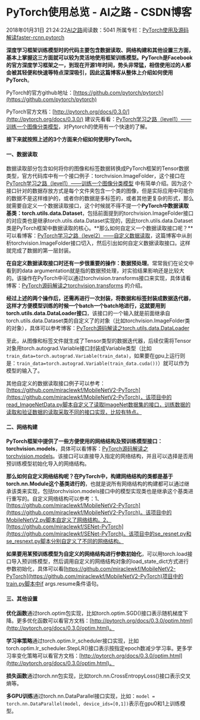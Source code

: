 # PyTorch使用总览 - AI之路 - CSDN博客





2018年01月31日 21:24:22[AI之路](https://me.csdn.net/u014380165)阅读数：5041
所属专栏：[PyTorch使用及源码解读](https://blog.csdn.net/column/details/19413.html)[faster-rcnn.pytorch](https://blog.csdn.net/column/details/25674.html)









**深度学习框架训练模型时的代码主要包含数据读取、网络构建和其他设置三方面，基本上掌握这三方面就可以较为灵活地使用框架训练模型。PyTorch是Facebook的官方深度学习框架之一，到现在开源1年时间，势头非常猛，相信使用过的人都会被其轻便和快速等特点深深吸引，因此这篇博客从整体上介绍如何使用PyTorch**。 

PyTorch的官方github地址：[https://github.com/pytorch/pytorch](https://github.com/pytorch/pytorch)

PyTorch官方文档：[http://pytorch.org/docs/0.3.0/](http://pytorch.org/docs/0.3.0/)
建议先看看：[PyTorch学习之路（level1）——训练一个图像分类模型](http://blog.csdn.net/u014380165/article/details/78525273)，对Pytorch的使用有一个快速的了解。

**接下来就按照上述的3个方面来介绍如何使用PyTorch。**

#### 一、数据读取

数据读取部分包含如何将你的图像和标签数据转换成PyTorch框架的Tensor数据类型，官方代码库中有一个接口例子：torchvision.ImageFolder，这个接口在[PyTorch学习之路（level1）——训练一个图像分类模型](http://blog.csdn.net/u014380165/article/details/78525273) 中有简单介绍。因为这个接口针对的数据存放方式是每个文件夹包含一个类的图像，但是实际应用中可能你的数据不是这样维护的，或者你的数据是多标签的，或者其他更复杂的形式，那么就需要自定义一个数据读取接口，这个时候就不得不提一个**PyTorch中数据读取基类：torch.utils.data.Dataset**，包括前面提到的torchvision.ImageFolder接口的对应类也是继承torch.utils.data.Dataset实现的，因此torch.utils.data.Dataset类是PyTorch框架中数据读取的核心。**那么如何自定义一个数据读取接口呢？**可以看博客：[PyTorch学习之路（level2）——自定义数据读取](http://blog.csdn.net/u014380165/article/details/78634829)，这篇博客中从剖析torchvision.ImageFolder接口切入，然后引出如何自定义数据读取接口。这样就完成了数据的第一层封装。

**在自定义数据读取接口时还有一步很重要的操作：数据预处理**。常常我们在论文中看到的data argumentation就是指的数据预处理，对实验结果影响还是比较大的。该操作在PyTorch中可以通过torchvision.transforms接口来实现，具体请看博客：[PyTorch源码解读之torchvision.transforms](http://blog.csdn.net/u014380165/article/details/79167753) 的介绍。

**经过上述的两个操作后，还需再进行一次封装，将数据和标签封装成数据迭代器，这样才方便模型训练的时候一个batch一个batch地进行，这就要用到torch.utils.data.DataLoader接口**，该接口的一个输入就是前面继承自torch.utils.data.Dataset类的自定义了的对象（比如torchvision.ImageFolder类的对象），具体可以参考博客：[PyTorch源码解读之torch.utils.data.DataLoader](http://blog.csdn.net/u014380165/article/details/79058479)

至此，从图像和标签文件就生成了Tensor类型的数据迭代器，后续仅需将Tensor对象用torch.autograd.Variable接口封装成Variable类型（比如`train_data=torch.autograd.Variable(train_data)`，如果要在gpu上运行则是：`train_data=torch.autograd.Variable(train_data.cuda())`）就可以作为模型的输入了。

其他自定义的数据读取接口例子可以参考：[https://github.com/miraclewkf/MobileNetV2-PyTorch](https://github.com/miraclewkf/MobileNetV2-PyTorch)，该项目中的read_ImageNetData.py脚本自定义了读取ImageNet数据集的接口，训练数据的读取和验证数据的读取采取不同的接口实现，比较有特点。

#### 二、网络构建

**PyTorch框架中提供了一些方便使用的网络结构及预训练模型接口：torchvision.models**，具体可以看博客：[PyTorch源码解读之torchvision.models](http://blog.csdn.net/u014380165/article/details/79119664)。该接口可以直接导入指定的网络结构，并且可以选择是否用预训练模型初始化导入的网络结构。

**那么如何自定义网络结构呢？在PyTorch中，构建网络结构的类都是基于torch.nn.Module这个基类进行的**，也就是说所有网络结构的构建都可以通过继承该类来实现，包括torchvision.models接口中的模型实现类也是继承这个基类进行重写的。自定义网络结构可以参考：1、[https://github.com/miraclewkf/MobileNetV2-PyTorch](https://github.com/miraclewkf/MobileNetV2-PyTorch)。该项目中的MobileNetV2.py脚本自定义了网络结构。2、[https://github.com/miraclewkf/SENet-PyTorch](https://github.com/miraclewkf/SENet-PyTorch)。该项目中的se_resnet.py和se_resnext.py脚本分别自定义了不同的网络结构。

**如果要用某预训练模型为自定义的网络结构进行参数初始化**，可以用torch.load接口导入预训练模型，然后调用自定义的网络结构对象的load_state_dict方式进行参数初始化，具体可以看[https://github.com/miraclewkf/MobileNetV2-PyTorch](https://github.com/miraclewkf/MobileNetV2-PyTorch)项目中的train.py脚本中if args.resume条件语句。

#### 三、其他设置

**优化函数**通过torch.optim包实现，比如torch.optim.SGD()接口表示随机梯度下降。更多优化函数可以看官方文档：[http://pytorch.org/docs/0.3.0/optim.html](http://pytorch.org/docs/0.3.0/optim.html)。

**学习率策略**通过torch.optim.lr_scheduler接口实现，比如torch.optim.lr_scheduler.StepLR()接口表示按指定epoch数减少学习率。更多学习率变化策略可以看官方文档：[http://pytorch.org/docs/0.3.0/optim.html](http://pytorch.org/docs/0.3.0/optim.html)。

**损失函数**通过torch.nn包实现，比如torch.nn.CrossEntropyLoss()接口表示交叉熵等。

**多GPU训练**通过torch.nn.DataParallel接口实现，比如：`model = torch.nn.DataParallel(model, device_ids=[0,1])`表示在gpu0和1上训练模型。




